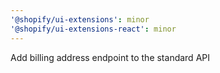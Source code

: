 ```yaml
---
'@shopify/ui-extensions': minor
'@shopify/ui-extensions-react': minor
---
```


Add billing address endpoint to the standard API
